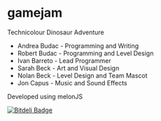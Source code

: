 gamejam
=======

Technicolour Dinosaur Adventure


* Andrea Budac - Programming and Writing
* Robert Budac - Programming and Level Design
* Ivan Barreto - Lead Programmer
* Sarah Beck - Art and Visual Design
* Nolan Beck - Level Design and Team Mascot
* Jon Capus - Music and Sound Effects

Developed using melonJS


[![Bitdeli Badge](https://d2weczhvl823v0.cloudfront.net/ibarreto/gamejam/trend.png)](https://bitdeli.com/free "Bitdeli Badge")

